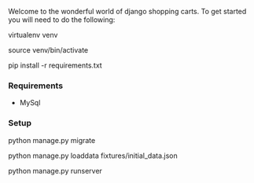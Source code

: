 Welcome to the wonderful world of django shopping carts.  To get started you will need to do the following:

virtualenv venv

source venv/bin/activate

pip install -r requirements.txt

### Requirements
* MySql

### Setup

python manage.py migrate

python manage.py loaddata fixtures/initial_data.json

python manage.py runserver

